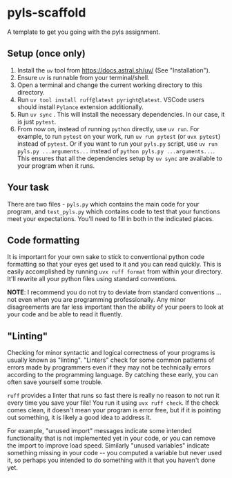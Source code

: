 # pyls-scaffold

A template to get you going with the pyls assignment.

## Setup (once only)

1. Install the `uv` tool from https://docs.astral.sh/uv/ (See "Installation").
2. Ensure `uv` is runnable from your terminal/shell.
3. Open a terminal and change the current working directory to this directory.
4. Run `uv tool install ruff@latest pyright@latest`. VSCode users should
   install `Pylance` extension additionally.
5. Run `uv sync` . This will install the necessary dependencies. In our case,
   it is just `pytest`.
6. From now on, instead of running `python` directly, use `uv run`. For
   example, to run `pytest` on your work, run `uv run pytest` (or `uvx pytest`)
   instead of `pytest`. Or if you want to run your `pyls.py` script, use `uv
   run pyls.py ...arguments...` instead of `python pyls.py ...arguments...`.
   This ensures that all the dependencies setup by `uv sync` are available to
   your program when it runs.


## Your task

There are two files - `pyls.py`  which contains the main code for your program,
and `test_pyls.py` which contains code to test that your functions meet your
expectations. You'll need to fill in both in the indicated places.

## Code formatting

It is important for your own sake to stick to conventional python code
formatting so that your eyes get used to it and you can read quickly. This is
easily accomplished by running `uvx ruff format` from within your directory.
It'll rewrite all your python files using standard conventions. 

**NOTE**: I recommend you do not try to deviate from standard conventions ...
not even when you are programming professionally. Any minor disagreements are
far less important than the ability of your peers to look at your code and be
able to read it fluently.

## "Linting"

Checking for minor syntactic and logical correctness of your programs is
usually known as "linting". "Linters" check for some common patterns of errors
made by programmers even if they may not be technically errors according to the
programming language. By catching these early, you can often save yourself some
trouble.

`ruff` provides a linter that runs so fast there is really no reason to not run
it every time you save your file! You run it using `uvx ruff check`. If the
check comes clean, it doesn't mean your program is error free, but if it is
pointing out something, it is likely a good idea to address it.

For example, "unused import" messages indicate some intended functionality that
is not implemented yet in your code, or you can remove the import to improve
load speed. Similarly "unused variables" indicate something missing in your
code -- you computed a variable but never used it, so perhaps you intended to
do something with it that you haven't done yet.

